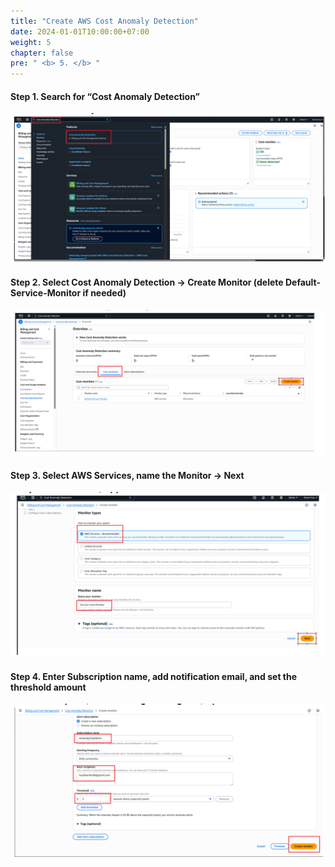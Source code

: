 ```yaml
---
title: "Create AWS Cost Anomaly Detection"
date: 2024-01-01T10:00:00+07:00
weight: 5
chapter: false
pre: " <b> 5. </b> "
---
```


#### Step 1. Search for “Cost Anomaly Detection”

![Error Picture](/static/images/AWS-Pic/CostDetech.png)

#### Step 2. Select Cost Anomaly Detection → Create Monitor (delete Default-Service-Monitor if needed)

![Error Picture](/static/images/AWS-Pic/CreMonitor.png)

#### Step 3. Select AWS Services, name the Monitor → Next

![Error Picture](/static/images/AWS-Pic/Name-Monitor.png)

#### Step 4. Enter Subscription name, add notification email, and set the threshold amount

![Error Picture](/static/images/AWS-Pic/SubName.png)
